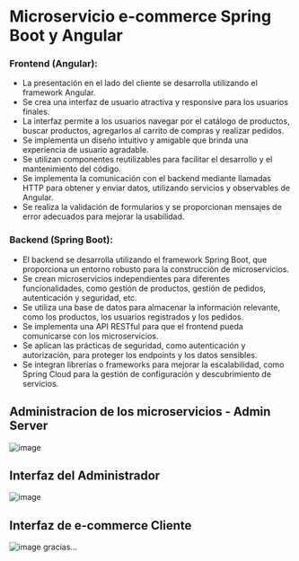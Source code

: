 # Microservicio e-commerce Spring Boot y Angular

### Frontend (Angular):
- La presentación en el lado del cliente se desarrolla utilizando el framework Angular.
- Se crea una interfaz de usuario atractiva y responsive para los usuarios finales.
- La interfaz permite a los usuarios navegar por el catálogo de productos, buscar productos, agregarlos al carrito de compras y realizar pedidos.
- Se implementa un diseño intuitivo y amigable que brinda una experiencia de usuario agradable.
- Se utilizan componentes reutilizables para facilitar el desarrollo y el mantenimiento del código.
- Se implementa la comunicación con el backend mediante llamadas HTTP para obtener y enviar datos, utilizando servicios y observables de Angular.
- Se realiza la validación de formularios y se proporcionan mensajes de error adecuados para mejorar la usabilidad.
### Backend (Spring Boot):

- El backend se desarrolla utilizando el framework Spring Boot, que proporciona un entorno robusto para la construcción de microservicios.
- Se crean microservicios independientes para diferentes funcionalidades, como gestión de productos, gestión de pedidos, autenticación y seguridad, etc.
- Se utiliza una base de datos para almacenar la información relevante, como los productos, los usuarios registrados y los pedidos.
- Se implementa una API RESTful para que el frontend pueda comunicarse con los microservicios.
- Se aplican las prácticas de seguridad, como autenticación y autorización, para proteger los endpoints y los datos sensibles.
- Se integran librerías o frameworks para mejorar la escalabilidad, como Spring Cloud para la gestión de configuración y descubrimiento de servicios.

## Administracion de los microservicios - Admin Server
![image](https://github.com/romelgutierrez/microservicio-ecommerce/assets/67491840/025dd08a-f8ca-4164-a15d-575c0c6c0f8a)
## Interfaz del Administrador
![image](https://github.com/romelgutierrez/microservicio-ecommerce/assets/67491840/a076a5aa-a9a2-4fe4-af51-12516d8e453b)
## Interfaz de e-commerce Cliente
![image](https://github.com/romelgutierrez/microservicio-ecommerce/assets/67491840/2370f65a-46ee-4bd7-95f7-c828a8ec7d4a)
gracias...
